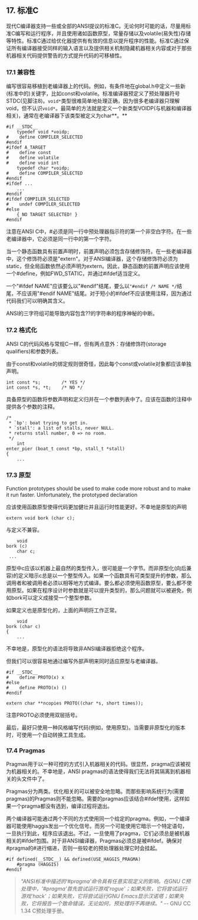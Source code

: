 ## 17. 标准C ##

现代C编译器支持一些或全部的ANSI提议的标准C。无论何时可能的话，尽量用标准C编写和运行程序，并且使用诸如函数原型，常量存储以及volatile(易失性)存储等特性。标准C通过给优化器提供有有效的信息以提升程序的性能。标准C通过保证所有编译器接受同样的输入语言以及提供相关机制隐藏机器相关内容或对于那些机器相关代码提供警告的方式提升代码的可移植性。

### 17.1 兼容性 ###

编写很容易移植到老编译器上的代码。例如，有条件地在global.h中定义一些新(标准中的)关键字，比如const和volatile。标准编译器预定义了预处理器符号STDC(见脚注8)。`void*`类型很难简单地处理正确，因为很多老编译器只理解void，但不认识`void*`。最简单的方法就是定义一个新类型VOIDP(与机器和编译器相关)，通常在老编译器下该类型被定义为char**。**

```
#if __STDC__
    typedef void *voidp;
#    define COMPILER_SELECTED
#endif
#ifdef A_TARGET
#    define const
#    define volatile
#    define void int
    typedef char *voidp;
#    define COMPILER_SELECTED
#endif
#ifdef ...
    ...
#endif
#ifdef COMPILER_SELECTED
#    undef COMPILER_SELECTED
#else
    { NO TARGET SELECTED! }
#endif
```

注意在ANSI C中，#必须是同一行中预处理器指示符的第一个非空白字符。在一些老编译器中，它必须是同一行中的第一个字符。

当一个静态函数具有前置声明时，前置声明必须包含存储修饰符。在一些老编译器中，这个修饰符必须是"extern"。对于ANSI编译器，这个存储修饰符必须为static，但全局函数依然必须声明为extern。因此，静态函数的前置声明应该使用一个#define，例如FWD\_STATIC，并通过#ifdef适当定义。

一个"#ifdef NAME"应该要么以"#endif"结尾，要么以`"#endif /* NAME */`结尾，不应该用"#endif NAME"结尾。对于短小的#ifdef不应该使用注释，因为通过代码我们可以明确其含义。

ANSI的三字符组可能导致内容包含??的字符串的程序神秘的中断。

### 17.2 格式化 ###

ANSI C的代码风格与常规C一样，但有两点意外：存储修饰符(storage qualifiers)和参数列表。

由于const和volatile的绑定规则很奇怪，因此每个const或volatile对象都应该单独声明。

```
int const *s;        /* YES */
int const *s, *t;    /* NO */
```

具备原型的函数将参数声明和定义归并在一个参数列表中了。应该在函数的注释中提供各个参数的注释。

```
/*
 * `bp': boat trying to get in.
 * `stall': a list of stalls, never NULL.
 * returns stall number, 0 => no room.
 */
    int
enter_pier (boat_t const *bp, stall_t *stall)
{
    ...
```

### 17.3 原型 ###

Function prototypes should be used to make code more robust and to make it run faster. Unfortunately, the prototyped declaration

应该使用函数原型使得代码更加健壮并且运行时性能更好。不幸地是原型的声明

`extern void bork (char c);`

与定义不兼容。

```
    void
bork (c)
    char c;
 ...
```

原型中c应该以机器上最自然的类型传入，很可能是一个字节。而非原型化(向后兼容)的定义暗示c总是以一个整型传入。如果一个函数具有可类型提升的参数，那么调用者和被调用者必须以相等地方式编译。要么都必须使用函数原型，要么都不使用原型。如果在程序设计时参数就是可以提升类型的，那么问题就可以被避免，例如bork可以定义成接受一个整型参数。

如果定义也是原型化的，上面的声明将工作正常。

```
    void
bork (char c)
{
    ...
```

不幸地是，原型化的语法将导致非ANSI编译器拒绝这个程序。

但我们可以很容易地通过编写外部声明来同时适应原型与老编译器。

```
#if __STDC__
#    define PROTO(x) x
#else
#    define PROTO(x) ()
#endif

extern char **ncopies PROTO((char *s, short times));
```

注意PROTO必须使用双层括号。

最后，最好只使用一种风格编写代码(例如，使用原型)。当需要非原型化的版本时，可使用一个自动转换工具生成。

### 17.4 Pragmas ###

Pragmas用于以一种可控的方式引入机器相关的代码。很显然，pragma应该被视为机器相关的。不幸地是，ANSI pragmas的语法使得我们无法将其隔离到机器相关的头文件中了。

Pragmas分为两类。优化相关的可以被安全地忽略。而那些影响系统行为(需要pragmas)的Pragmas则不能忽略。需要的pragmas应该结合#ifdef使用，这样如果一个pragma都没有选到，编译过程将退出。

两个编译器可能通过两个不同的方式使用同一个给定的pragma。例如，一个编译器可能使用haggis发出一个优化信号。而另一个可能使用它暗示一个特定语句，一旦执行到此，程序应该退出。不过，一旦使用了pragma，它们必须总是被机器相关的#ifdef包围。对于非ANSI编译器，Pragmas必须总是被#ifdef。确保对#pragma的#进行缩进，否则一些较老的预处理器处理它时会挂起。

```
#if defined(__STDC__) && defined(USE_HAGGIS_PRAGMA)
    #pragma (HAGGIS)
#endif
```

> _"ANSI标准中描述的'#pragma'命令具有任意实现定义的影响。在GNU C预处理中，'#pragma'首先尝试运行游戏'rogue'；如果失败，它将尝试运行游戏'hack'；如果失败，它将尝试运行GNU Emacs显示汉诺塔；如果失败，它将报告一个致命错误。无论如何，预处理将不再继续。"_
> -- GNU CC 1.34 C预处理手册。